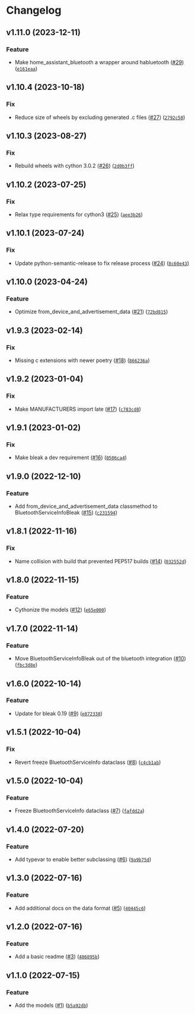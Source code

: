 # Changelog

<!--next-version-placeholder-->

## v1.11.0 (2023-12-11)

### Feature

* Make home_assistant_bluetooth a wrapper around habluetooth ([#29](https://github.com/home-assistant-libs/home-assistant-bluetooth/issues/29)) ([`e161eaa`](https://github.com/home-assistant-libs/home-assistant-bluetooth/commit/e161eaad96a036a14b588db0a5df70b6ecf624a7))

## v1.10.4 (2023-10-18)

### Fix

* Reduce size of wheels by excluding generated .c files ([#27](https://github.com/home-assistant-libs/home-assistant-bluetooth/issues/27)) ([`2792c58`](https://github.com/home-assistant-libs/home-assistant-bluetooth/commit/2792c5858a4db350e37c71cead5be972b6dfbac2))

## v1.10.3 (2023-08-27)

### Fix

* Rebuild wheels with cython 3.0.2 ([#26](https://github.com/home-assistant-libs/home-assistant-bluetooth/issues/26)) ([`2d0b3ff`](https://github.com/home-assistant-libs/home-assistant-bluetooth/commit/2d0b3ff3e1609b1691b078806f2585d08e96ffa3))

## v1.10.2 (2023-07-25)

### Fix

* Relax type requirements for cython3 ([#25](https://github.com/home-assistant-libs/home-assistant-bluetooth/issues/25)) ([`aee3b26`](https://github.com/home-assistant-libs/home-assistant-bluetooth/commit/aee3b26eff4648cba67a8801acb2d1627c7942dd))

## v1.10.1 (2023-07-24)

### Fix

* Update python-semantic-release to fix release process ([#24](https://github.com/home-assistant-libs/home-assistant-bluetooth/issues/24)) ([`8c60e43`](https://github.com/home-assistant-libs/home-assistant-bluetooth/commit/8c60e4364e351e10844ad7f49a8f7acade1b9cd1))

## v1.10.0 (2023-04-24)
### Feature
* Optimize from_device_and_advertisement_data ([#21](https://github.com/home-assistant-libs/home-assistant-bluetooth/issues/21)) ([`72bd815`](https://github.com/home-assistant-libs/home-assistant-bluetooth/commit/72bd815ae2694b8f88d62ff2039ef221daf243c9))

## v1.9.3 (2023-02-14)
### Fix
* Missing c extensions with newer poetry ([#18](https://github.com/home-assistant-libs/home-assistant-bluetooth/issues/18)) ([`866236a`](https://github.com/home-assistant-libs/home-assistant-bluetooth/commit/866236aeb52c2b6b3da67ac9b06df7904a464351))

## v1.9.2 (2023-01-04)
### Fix
* Make MANUFACTURERS import late ([#17](https://github.com/home-assistant-libs/home-assistant-bluetooth/issues/17)) ([`c783cd8`](https://github.com/home-assistant-libs/home-assistant-bluetooth/commit/c783cd82623b4317601ab7c5486950a31e1bf9aa))

## v1.9.1 (2023-01-02)
### Fix
* Make bleak a dev requirement ([#16](https://github.com/home-assistant-libs/home-assistant-bluetooth/issues/16)) ([`0506ca4`](https://github.com/home-assistant-libs/home-assistant-bluetooth/commit/0506ca4e341e9ed4607c8be9fab167dd2dc429b6))

## v1.9.0 (2022-12-10)
### Feature
* Add from_device_and_advertisement_data classmethod to BluetoothServiceInfoBleak ([#15](https://github.com/home-assistant-libs/home-assistant-bluetooth/issues/15)) ([`c231594`](https://github.com/home-assistant-libs/home-assistant-bluetooth/commit/c2315946d75350c2848c00dec144b9ab198e629e))

## v1.8.1 (2022-11-16)
### Fix
* Name collision with build that prevented PEP517 builds ([#14](https://github.com/home-assistant-libs/home-assistant-bluetooth/issues/14)) ([`032552d`](https://github.com/home-assistant-libs/home-assistant-bluetooth/commit/032552d9d35306d406853d0473ba4b1c08963c95))

## v1.8.0 (2022-11-15)
### Feature
* Cythonize the models ([#12](https://github.com/home-assistant-libs/home-assistant-bluetooth/issues/12)) ([`e65e000`](https://github.com/home-assistant-libs/home-assistant-bluetooth/commit/e65e000084b55c404cffa8745fa87c774e294c6c))

## v1.7.0 (2022-11-14)
### Feature
* Move BluetoothServiceInfoBleak out of the bluetooth integration ([#10](https://github.com/home-assistant-libs/home-assistant-bluetooth/issues/10)) ([`fbc3d8e`](https://github.com/home-assistant-libs/home-assistant-bluetooth/commit/fbc3d8e240291ccc7c4ced7d9ae962d8407c4da0))

## v1.6.0 (2022-10-14)
### Feature
* Update for bleak 0.19 ([#9](https://github.com/home-assistant-libs/home-assistant-bluetooth/issues/9)) ([`e872338`](https://github.com/home-assistant-libs/home-assistant-bluetooth/commit/e87233872e8f059b86878de474fc733a8806c6fd))

## v1.5.1 (2022-10-04)
### Fix
* Revert freeze BluetoothServiceInfo dataclass ([#8](https://github.com/home-assistant-libs/home-assistant-bluetooth/issues/8)) ([`c4cb1ab`](https://github.com/home-assistant-libs/home-assistant-bluetooth/commit/c4cb1ab320196a8540fe06b3a34720e89d759cbd))

## v1.5.0 (2022-10-04)
### Feature
* Freeze BluetoothServiceInfo dataclass ([#7](https://github.com/home-assistant-libs/home-assistant-bluetooth/issues/7)) ([`fafdd2a`](https://github.com/home-assistant-libs/home-assistant-bluetooth/commit/fafdd2ac1a84506f7a3c51dba5426f1ded747e58))

## v1.4.0 (2022-07-20)
### Feature
* Add typevar to enable better subclassing ([#6](https://github.com/home-assistant-libs/home-assistant-bluetooth/issues/6)) ([`9a9b75d`](https://github.com/home-assistant-libs/home-assistant-bluetooth/commit/9a9b75d49e0849bcf87e48ba17d463358d296629))

## v1.3.0 (2022-07-16)
### Feature
* Add additional docs on the data format ([#5](https://github.com/home-assistant-libs/home-assistant-bluetooth/issues/5)) ([`40445c6`](https://github.com/home-assistant-libs/home-assistant-bluetooth/commit/40445c6c0f2f2dc2592c6263782db044e4e87b72))

## v1.2.0 (2022-07-16)
### Feature
* Add a basic readme ([#3](https://github.com/home-assistant-libs/home-assistant-bluetooth/issues/3)) ([`486895b`](https://github.com/home-assistant-libs/home-assistant-bluetooth/commit/486895bf83450f26877f6f92262a82810043a941))

## v1.1.0 (2022-07-15)
### Feature
* Add the models ([#1](https://github.com/home-assistant-libs/home-assistant-bluetooth/issues/1)) ([`b5a92db`](https://github.com/home-assistant-libs/home-assistant-bluetooth/commit/b5a92dbcc9facb9d162608f71e55eaca619aa163))
